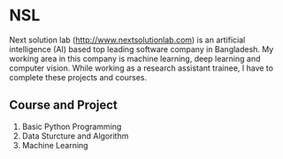 # NSL 
Next solution lab (http://www.nextsolutionlab.com) is an artificial intelligence (AI) based top leading software company in Bangladesh. My working area in this company is machine learning, deep learning and computer vision. While working as a research assistant trainee, I have to complete these projects and courses.

<h2> Course and Project</h2>
<ol>
<li>Basic Python Programming  </li>
<li>Data Sturcture and Algorithm</li>
<li> Machine Learning </li>
<ol>

